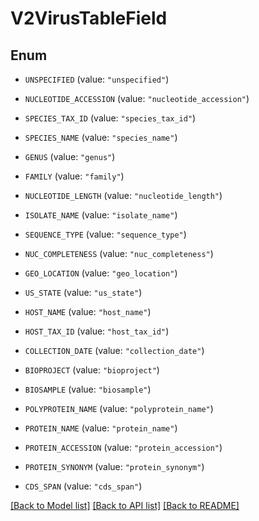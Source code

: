 # V2VirusTableField

## Enum


* `UNSPECIFIED` (value: `"unspecified"`)

* `NUCLEOTIDE_ACCESSION` (value: `"nucleotide_accession"`)

* `SPECIES_TAX_ID` (value: `"species_tax_id"`)

* `SPECIES_NAME` (value: `"species_name"`)

* `GENUS` (value: `"genus"`)

* `FAMILY` (value: `"family"`)

* `NUCLEOTIDE_LENGTH` (value: `"nucleotide_length"`)

* `ISOLATE_NAME` (value: `"isolate_name"`)

* `SEQUENCE_TYPE` (value: `"sequence_type"`)

* `NUC_COMPLETENESS` (value: `"nuc_completeness"`)

* `GEO_LOCATION` (value: `"geo_location"`)

* `US_STATE` (value: `"us_state"`)

* `HOST_NAME` (value: `"host_name"`)

* `HOST_TAX_ID` (value: `"host_tax_id"`)

* `COLLECTION_DATE` (value: `"collection_date"`)

* `BIOPROJECT` (value: `"bioproject"`)

* `BIOSAMPLE` (value: `"biosample"`)

* `POLYPROTEIN_NAME` (value: `"polyprotein_name"`)

* `PROTEIN_NAME` (value: `"protein_name"`)

* `PROTEIN_ACCESSION` (value: `"protein_accession"`)

* `PROTEIN_SYNONYM` (value: `"protein_synonym"`)

* `CDS_SPAN` (value: `"cds_span"`)


[[Back to Model list]](../README.md#documentation-for-models) [[Back to API list]](../README.md#documentation-for-api-endpoints) [[Back to README]](../README.md)


